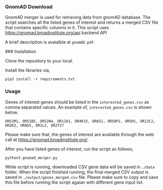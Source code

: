### GnomAD Download

GnomAD merger is used for retrieving data from gnomAD database. The script searches all the listed genes of interest and returns a merged CSV file that contains specific columns in it. This script uses https://gnomad.broadinstitute.org/api backend API

A brief description is avaialble at `gnomAD.pdf`.


### Installation

Clone the repository to your local.

Install the libraries via,

`pip3 install -r requirements.txt`

### Usage

Genes of interest genes should be listed in the `interested_genes.csv` as comma separated values. An example of, `interested_genes.csv` is shown below.

```
OR52M1, OR51B5, OR52N4, OR11H1, OR4K15, OR6S1, OR5AP2, OR5H1, OR13C2, OR2K2, OR8G5, OR1L3, OR2T27
```

Please make sure that, the genes of interest are available through the web call at https://gnomad.broadinstitute.org/.

After you have listed genes of interest, run the script as follows;

`python3 gnomad_merger.py`

While script is running, downloaded CSV gene data will be saved in `./data` folder. When the script finished running, the final merged CSV output is saved in `./output/genes_merged.csv` file. Please make sure to copy and save this file before running the script agaian with different gene input list.
